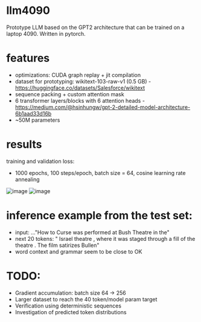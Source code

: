 # llm4090
Prototype LLM based on the GPT2 architecture that can be trained on a laptop 4090. Written in pytorch.

# features
- optimizations: CUDA graph replay + jit compilation
- dataset for prototyping: wikitext-103-raw-v1 (0.5 GB) - https://huggingface.co/datasets/Salesforce/wikitext
- sequence packing + custom attention mask
- 6 transformer layers/blocks with 6 attention heads - https://medium.com/@hsinhungw/gpt-2-detailed-model-architecture-6b1aad33d16b
- ~50M parameters

# results
training and validation loss:
- 1000 epochs, 100 steps/epoch, batch size = 64, cosine learning rate annealing

![image](https://github.com/user-attachments/assets/3a9fdf3b-44b2-4438-9c68-09007a4a054c)
![image](https://github.com/user-attachments/assets/74da70f6-cc67-4960-89ac-26a1f2d5269c)

# inference example from the test set:
- input: ..."How to Curse was performed at Bush Theatre in the"
- next 20 tokens: " Israel theatre , where it was staged through a fill of the theatre . The film satirizes Bullen"
- word context and grammar seem to be close to OK

# TODO:
- Gradient accumulation: batch size 64 -> 256
- Larger dataset to reach the 40 token/model param target
- Verification using deterministic sequences
- Investigation of predicted token distributions
